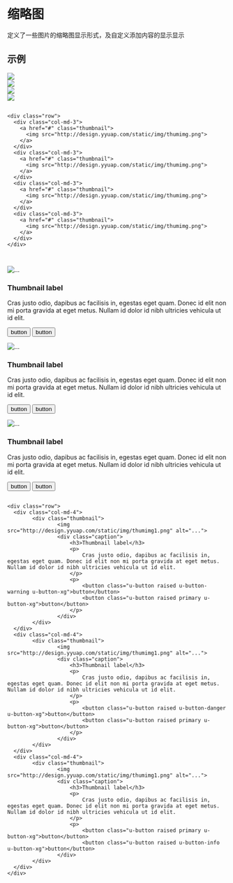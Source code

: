 # 缩略图

定义了一些图片的缩略图显示形式，及自定义添加内容的显示显示


## 示例






<div class="example-content"><div class="row">
  <div class="col-md-3">
    <a href="#" class="thumbnail">
      <img src="http://design.yyuap.com/static/img/thumimg.png">
    </a>
  </div>
  <div class="col-md-3">
    <a href="#" class="thumbnail">
      <img src="http://design.yyuap.com/static/img/thumimg.png">
    </a>
  </div>
  <div class="col-md-3">
    <a href="#" class="thumbnail">
      <img src="http://design.yyuap.com/static/img/thumimg.png">
    </a>
  </div>
  <div class="col-md-3">
    <a href="#" class="thumbnail">
      <img src="http://design.yyuap.com/static/img/thumimg.png">
    </a>
  </div>
</div></div>

<div class="example-content ex-hide"><style>

</style></div>

<div class="examples-code"><pre><code>
&lt;div class="row">
  &lt;div class="col-md-3">
    &lt;a href="#" class="thumbnail">
      &lt;img src="http://design.yyuap.com/static/img/thumimg.png">
    &lt;/a>
  &lt;/div>
  &lt;div class="col-md-3">
    &lt;a href="#" class="thumbnail">
      &lt;img src="http://design.yyuap.com/static/img/thumimg.png">
    &lt;/a>
  &lt;/div>
  &lt;div class="col-md-3">
    &lt;a href="#" class="thumbnail">
      &lt;img src="http://design.yyuap.com/static/img/thumimg.png">
    &lt;/a>
  &lt;/div>
  &lt;div class="col-md-3">
    &lt;a href="#" class="thumbnail">
      &lt;img src="http://design.yyuap.com/static/img/thumimg.png">
    &lt;/a>
  &lt;/div>
&lt;/div></code></pre>
</div>

<div class="examples-code"><pre><code>
</code></pre>
</div>





<div class="example-content"><div class="row">
  <div class="col-md-4">
        <div class="thumbnail">
                <img src="http://design.yyuap.com/static/img/thumimg1.png" alt="...">
                <div class="caption">
                    <h3>Thumbnail label</h3>
                    <p>
                        Cras justo odio, dapibus ac facilisis in, egestas eget quam. Donec id elit non mi porta gravida at eget metus. Nullam id dolor id nibh ultricies vehicula ut id elit.
                    </p>
                    <p>
                        <button class="u-button raised u-button-warning u-button-xg">button</button>
                        <button class="u-button raised primary u-button-xg">button</button>
                    </p>
                </div>
        </div>
  </div>
  <div class="col-md-4">
        <div class="thumbnail">
                <img src="http://design.yyuap.com/static/img/thumimg1.png" alt="...">
                <div class="caption">
                    <h3>Thumbnail label</h3>
                    <p>
                        Cras justo odio, dapibus ac facilisis in, egestas eget quam. Donec id elit non mi porta gravida at eget metus. Nullam id dolor id nibh ultricies vehicula ut id elit.
                    </p>
                    <p>
                        <button class="u-button raised u-button-danger u-button-xg">button</button>
                        <button class="u-button raised primary u-button-xg">button</button>
                    </p>
                </div>
        </div>
  </div>
  <div class="col-md-4">
        <div class="thumbnail">
                <img src="http://design.yyuap.com/static/img/thumimg1.png" alt="...">
                <div class="caption">
                    <h3>Thumbnail label</h3>
                    <p>
                        Cras justo odio, dapibus ac facilisis in, egestas eget quam. Donec id elit non mi porta gravida at eget metus. Nullam id dolor id nibh ultricies vehicula ut id elit.
                    </p>
                    <p>
                        <button class="u-button raised primary u-button-xg">button</button>
                        <button class="u-button raised u-button-info u-button-xg">button</button>
                </div>
        </div>
  </div>
</div></div>



<div class="examples-code"><pre><code>
&lt;div class="row">
  &lt;div class="col-md-4">
        &lt;div class="thumbnail">
                &lt;img src="http://design.yyuap.com/static/img/thumimg1.png" alt="...">
                &lt;div class="caption">
                    &lt;h3>Thumbnail label&lt;/h3>
                    &lt;p>
                        Cras justo odio, dapibus ac facilisis in, egestas eget quam. Donec id elit non mi porta gravida at eget metus. Nullam id dolor id nibh ultricies vehicula ut id elit.
                    &lt;/p>
                    &lt;p>
                        &lt;button class="u-button raised u-button-warning u-button-xg">button&lt;/button>
                        &lt;button class="u-button raised primary u-button-xg">button&lt;/button>
                    &lt;/p>
                &lt;/div>
        &lt;/div>
  &lt;/div>
  &lt;div class="col-md-4">
        &lt;div class="thumbnail">
                &lt;img src="http://design.yyuap.com/static/img/thumimg1.png" alt="...">
                &lt;div class="caption">
                    &lt;h3>Thumbnail label&lt;/h3>
                    &lt;p>
                        Cras justo odio, dapibus ac facilisis in, egestas eget quam. Donec id elit non mi porta gravida at eget metus. Nullam id dolor id nibh ultricies vehicula ut id elit.
                    &lt;/p>
                    &lt;p>
                        &lt;button class="u-button raised u-button-danger u-button-xg">button&lt;/button>
                        &lt;button class="u-button raised primary u-button-xg">button&lt;/button>
                    &lt;/p>
                &lt;/div>
        &lt;/div>
  &lt;/div>
  &lt;div class="col-md-4">
        &lt;div class="thumbnail">
                &lt;img src="http://design.yyuap.com/static/img/thumimg1.png" alt="...">
                &lt;div class="caption">
                    &lt;h3>Thumbnail label&lt;/h3>
                    &lt;p>
                        Cras justo odio, dapibus ac facilisis in, egestas eget quam. Donec id elit non mi porta gravida at eget metus. Nullam id dolor id nibh ultricies vehicula ut id elit.
                    &lt;/p>
                    &lt;p>
                        &lt;button class="u-button raised primary u-button-xg">button&lt;/button>
                        &lt;button class="u-button raised u-button-info u-button-xg">button&lt;/button>
                &lt;/div>
        &lt;/div>
  &lt;/div>
&lt;/div></code></pre>
</div>



